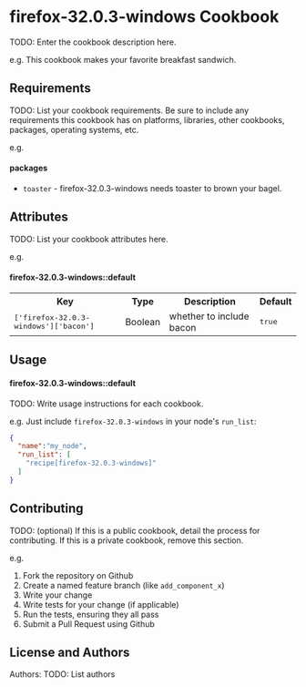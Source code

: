 firefox-32.0.3-windows Cookbook
===============================
TODO: Enter the cookbook description here.

e.g.
This cookbook makes your favorite breakfast sandwich.

Requirements
------------
TODO: List your cookbook requirements. Be sure to include any requirements this cookbook has on platforms, libraries, other cookbooks, packages, operating systems, etc.

e.g.
#### packages
- `toaster` - firefox-32.0.3-windows needs toaster to brown your bagel.

Attributes
----------
TODO: List your cookbook attributes here.

e.g.
#### firefox-32.0.3-windows::default
<table>
  <tr>
    <th>Key</th>
    <th>Type</th>
    <th>Description</th>
    <th>Default</th>
  </tr>
  <tr>
    <td><tt>['firefox-32.0.3-windows']['bacon']</tt></td>
    <td>Boolean</td>
    <td>whether to include bacon</td>
    <td><tt>true</tt></td>
  </tr>
</table>

Usage
-----
#### firefox-32.0.3-windows::default
TODO: Write usage instructions for each cookbook.

e.g.
Just include `firefox-32.0.3-windows` in your node's `run_list`:

```json
{
  "name":"my_node",
  "run_list": [
    "recipe[firefox-32.0.3-windows]"
  ]
}
```

Contributing
------------
TODO: (optional) If this is a public cookbook, detail the process for contributing. If this is a private cookbook, remove this section.

e.g.
1. Fork the repository on Github
2. Create a named feature branch (like `add_component_x`)
3. Write your change
4. Write tests for your change (if applicable)
5. Run the tests, ensuring they all pass
6. Submit a Pull Request using Github

License and Authors
-------------------
Authors: TODO: List authors
